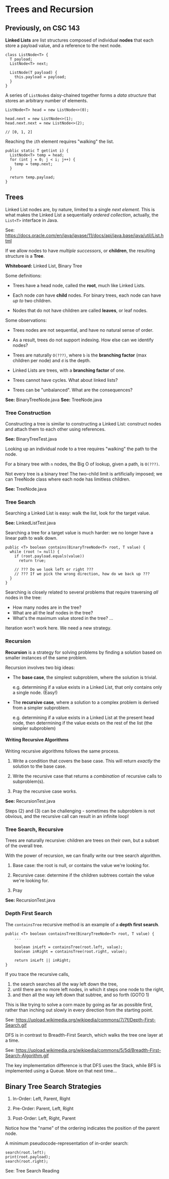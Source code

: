 # Trees and Recursion

## Previously, on CSC 143

**Linked Lists** are list structures composed of individual **nodes** that each store a payload value, and a reference to the next node.

```
class ListNode<T> {
  T payload;
  ListNode<T> next;

  ListNode(T payload) {
    this.payload = payload;
  }
}
```

A series of `ListNode`s daisy-chained together forms a *data structure* that stores an arbitrary number of elements.

```
ListNode<T> head = new ListNode<>(0);

head.next = new ListNode<>(1);
head.next.next = new ListNode<>(2);

// [0, 1, 2]
```

Reaching the `i`th element requires "walking" the list.

```
public static T get(int i) {
  ListNode<T> temp = head;
  for (int j = 0; j < i; j++) {
    temp = temp.next;
  }

  return temp.payload;
}
```

## Trees

Linked List nodes are, by nature, limited to a single *next element.* This is what makes the Linked List a sequentially *ordered collection*, actually, the `List<T>` interface in Java.

See: https://docs.oracle.com/en/java/javase/11/docs/api/java.base/java/util/List.html

If we allow nodes to have *multiple successors*, or **children**, the resulting structure is a **Tree**.

**Whiteboard:** Linked List, Binary Tree

Some definitions:

 - Trees have a head node, called the **root**, much like Linked Lists.
 
 - Each node *can* have **child** nodes. For binary trees, each node can have *up to* two children.
 
 - Nodes that do not have children are called **leaves**, or leaf nodes.

Some observations:

 - Trees nodes are not sequential, and have no natural sense of order.
 
 - As a result, trees do not support indexing. How else can we identify nodes?

 - Trees are naturally `O(???)`, where `b` is the **branching factor** (max children per node) and `d` is the depth.

 - Linked Lists are trees, with a **branching factor** of one.

 - Trees cannot have cycles. What about linked lists?
 
 - Trees can be "unbalanced". What are the consequences?

**See:** BinaryTreeNode.java
**See:** TreeNode.java

### Tree Construction

Constructing a tree is similar to constructing a Linked List: construct nodes and attach them to each other using references.

**See:** BinaryTreeTest.java

Looking up an individual node to a tree requires "walking" the path to the node.

For a binary tree with `n` nodes, the Big O of lookup, given a path, is `O(???)`.

Not every tree is a binary tree! The two-child limit is artificially imposed; 
we can TreeNode class where each node has limitless children.

**See:** TreeNode.java

### Tree Search

Searching a Linked List is easy: walk the list, look for the target value.

**See:** LinkedListTest.java

Searching a tree for a target value is much harder: we no longer have a linear path to walk down.

```
public <T> boolean contains(BinaryTreeNode<T> root, T value) {
  while (root != null) {
    if (root.payload.equals(value))
      return true;

    // ??? Do we look left or right ???
    // ??? If we pick the wrong direction, how do we back up ???
  }
}
```

Searching is closely related to several problems that require traversing *all* nodes in the tree:

 - How many nodes are in the tree?
 - What are all the leaf nodes in the tree?
 - What's the maximum value stored in the tree?
 ...

Iteration won't work here. We need a new strategy.

### Recursion

**Recursion** is a strategy for solving problems by finding a solution based on smaller instances of the same problem.

Recursion involves two big ideas:

 - The **base case**, the simplest subproblem, where the solution is trivial.

   e.g. determining if a value exists in a Linked List, that only contains only a single node. (Easy!)

 - The **recursive case**, where a solution to a complex problem is derived from a simpler subproblem.
 
   e.g. determining if a value exists in a Linked List at the present head node,
        then determining if the value exists on the rest of the list (the simpler subproblem)

#### Writing Recursive Algorithms

Writing recursive algorithms follows the same process.

 1. Write a condition that covers the base case.
    This will return *exactly* the solution to the base case.

 2. Write the recursive case that returns a *combination* of recursive calls to subproblem(s).
 
 3. Pray the recursive case works.

**See:** RecursionTest.java

Steps (2) and (3) can be challenging - sometimes the subproblem is not obvious,
and the recursive call can result in an infinite loop!

### Tree Search, Recursive

Trees are naturally recursive: children are trees on their own, but a subset of the overall tree.

With the power of recursion, we can finally write our tree search algorithm.

 1. Base case: the root is null, or contains the value we're looking for.
 
 2. Recursive case: determine if the children subtrees contain the value we're looking for.
 
 3. Pray

**See:** RecursionTest.java

### Depth First Search

The `containsTree` recursive method is an example of a **depth first search**.

```
public <T> boolean containsTree(BinaryTreeNode<T> root, T value) {
    ...

    boolean inLeft = containsTree(root.left, value);
    boolean inRight = containsTree(root.right, value);

    return inLeft || inRight;
}
```

If you trace the recursive calls,

 1. the search searches all the way left down the tree,
 2. until there are no more left nodes, in which it steps one node to the right,
 3. and then all the way left down that subtree, and so forth (GOTO 1)

This is like trying to solve a corn maze by going as far as possible first,
rather than inching out slowly in every direction from the starting point.

See: https://upload.wikimedia.org/wikipedia/commons/7/7f/Depth-First-Search.gif

DFS is in contrast to Breadth-First Search, which walks the tree one layer at a time.

See: https://upload.wikimedia.org/wikipedia/commons/5/5d/Breadth-First-Search-Algorithm.gif

The key implementation difference is that DFS uses the Stack, while BFS is implemented
using a Queue. More on that next time...

## Binary Tree Search Strategies

 1. In-Order: Left, Parent, Right
 
 2. Pre-Order: Parent, Left, Right
 
 3. Post-Order: Left, Right, Parent

Notice how the "name" of the ordering indicates the position of the parent node.

A minimum pseudocode-representation of in-order search:

```
search(root.left);
print(root.payload);
search(root.right);
```

See: Tree Search Reading
